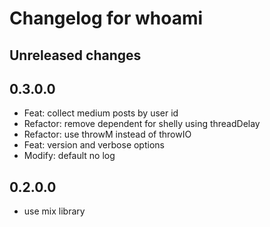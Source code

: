 # Changelog for whoami

## Unreleased changes

## 0.3.0.0

- Feat: collect medium posts by user id
- Refactor: remove dependent for shelly using threadDelay
- Refactor: use throwM instead of throwIO
- Feat: version and verbose options
- Modify: default no log

## 0.2.0.0

- use mix library
